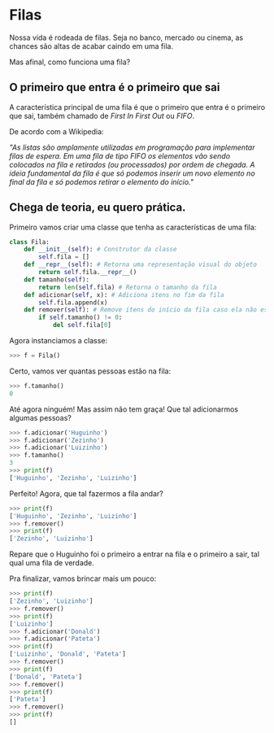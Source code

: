 # Filas

Nossa vida é rodeada de filas. Seja no banco, mercado ou cinema, as chances são altas de acabar caindo em uma fila.

Mas afinal, como funciona uma fila?

## O primeiro que entra é o primeiro que sai

A característica principal de uma fila é que o primeiro que entra é o primeiro que sai, também chamado de *First In First Out* ou *FIFO*.

De acordo com a Wikipedia:

*"As listas são amplamente utilizadas em programação para implementar filas de espera. Em uma fila de tipo FIFO os elementos vão sendo colocados na fila e retirados (ou processados) por ordem de chegada. A ideia fundamental da fila é que só podemos inserir um novo elemento no final da fila e só podemos retirar o elemento do início."*

## Chega de teoria, eu quero prática.

Primeiro vamos criar uma classe que tenha as características de uma fila:

```python
class Fila:
    def __init__(self): # Construtor da classe
        self.fila = []
    def __repr__(self): # Retorna uma representação visual do objeto
        return self.fila.__repr__()
    def tamanho(self):
        return len(self.fila) # Retorna o tamanho da fila
    def adicionar(self, x): # Adiciona itens no fim da fila
        self.fila.append(x)
    def remover(self): # Remove itens do início da fila caso ela não esteja vazia
        if self.tamanho() != 0:
            del self.fila[0]
```

Agora instanciamos a classe:
```python
>>> f = Fila()
```

Certo, vamos ver quantas pessoas estão na fila:
```python
>>> f.tamanho()
0
```

Até agora ninguém! Mas assim não tem graça! Que tal adicionarmos algumas pessoas?
```python
>>> f.adicionar('Huguinho')
>>> f.adicionar('Zezinho')
>>> f.adicionar('Luizinho')
>>> f.tamanho()
3
>>> print(f)
['Huguinho', 'Zezinho', 'Luizinho']
```

Perfeito! Agora, que tal fazermos a fila andar?
```python
>>> print(f)
['Huguinho', 'Zezinho', 'Luizinho']
>>> f.remover()
>>> print(f)
['Zezinho', 'Luizinho']
```
Repare que o Huguinho foi o primeiro a entrar na fila e o primeiro a sair, tal qual uma fila de verdade.

Pra finalizar, vamos brincar mais um pouco:
```python
>>> print(f)
['Zezinho', 'Luizinho']
>>> f.remover()
>>> print(f)
['Luizinho']
>>> f.adicionar('Donald')
>>> f.adicionar('Pateta')
>>> print(f)
['Luizinho', 'Donald', 'Pateta']
>>> f.remover()
>>> print(f)
['Donald', 'Pateta']
>>> f.remover()
>>> print(f)
['Pateta']
>>> f.remover()
>>> print(f)
[]

```
